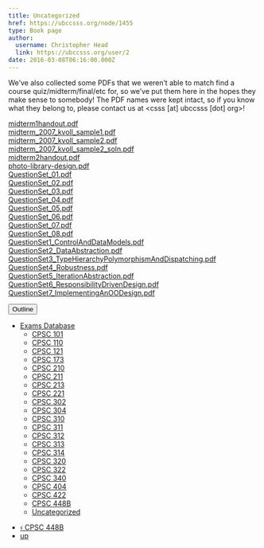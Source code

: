 ```yaml
---
title: Uncategorized 
href: https://ubccsss.org/node/1455
type: Book page
author:
  username: Christopher Head
  link: https://ubccsss.org/user/2
date: 2016-03-08T06:16:00.000Z
---
```


<div class="field field-name-body field-type-text-with-summary field-label-hidden"><div class="field-items"><div class="field-item even"><p>We&#x2019;ve also collected some PDFs that we weren&#x2019;t able to match find a course quiz/midterm/final/etc for, so we&#x2019;ve put them here in the hopes they make sense to somebody! The PDF names were kept intact, so if you know what they belong to, please contact us at &lt;csss [at] ubccsss [dot] org&gt;!</p>
<p><a href="/files/exams/uncategorized/midterm1handout.pdf">midterm1handout.pdf</a><br>
<a href="/files/exams/uncategorized/midterm_2007_kvoll_sample1.pdf">midterm_2007_kvoll_sample1.pdf</a><br>
<a href="/files/exams/uncategorized/midterm_2007_kvoll_sample2.pdf">midterm_2007_kvoll_sample2.pdf</a><br>
<a href="/files/exams/uncategorized/midterm_2007_kvoll_sample2_soln.pdf">midterm_2007_kvoll_sample2_soln.pdf</a><br>
<a href="/files/exams/uncategorized/midterm2handout.pdf">midterm2handout.pdf</a><br>
<a href="/files/exams/uncategorized/photo-library-design.pdf">photo-library-design.pdf</a><br>
<a href="/files/exams/uncategorized/QuestionSet_01.pdf">QuestionSet_01.pdf</a><br>
<a href="/files/exams/uncategorized/QuestionSet_02.pdf">QuestionSet_02.pdf</a><br>
<a href="/files/exams/uncategorized/QuestionSet_03.pdf">QuestionSet_03.pdf</a><br>
<a href="/files/exams/uncategorized/QuestionSet_04.pdf">QuestionSet_04.pdf</a><br>
<a href="/files/exams/uncategorized/QuestionSet_05.pdf">QuestionSet_05.pdf</a><br>
<a href="/files/exams/uncategorized/QuestionSet_06.pdf">QuestionSet_06.pdf</a><br>
<a href="/files/exams/uncategorized/QuestionSet_07.pdf">QuestionSet_07.pdf</a><br>
<a href="/files/exams/uncategorized/QuestionSet_08.pdf">QuestionSet_08.pdf</a><br>
<a href="/files/exams/uncategorized/QuestionSet1_ControlAndDataModels.pdf">QuestionSet1_ControlAndDataModels.pdf</a><br>
<a href="/files/exams/uncategorized/QuestionSet2_DataAbstraction.pdf">QuestionSet2_DataAbstraction.pdf</a><br>
<a href="/files/exams/uncategorized/QuestionSet3_TypeHierarchyPolymorphismAndDispatching.pdf">QuestionSet3_TypeHierarchyPolymorphismAndDispatching.pdf</a><br>
<a href="/files/exams/uncategorized/QuestionSet4_Robustness.pdf">QuestionSet4_Robustness.pdf</a><br>
<a href="/files/exams/uncategorized/QuestionSet5_IterationAbstraction.pdf">QuestionSet5_IterationAbstraction.pdf </a><br>
<a href="/files/exams/uncategorized/QuestionSet6_ResponsibilityDrivenDesign.pdf">QuestionSet6_ResponsibilityDrivenDesign.pdf</a><br>
<a href="/files/exams/uncategorized/QuestionSet7_ImplementingAnOODesign.pdf">QuestionSet7_ImplementingAnOODesign.pdf</a></p>
</div></div></div>  <div id="book-navigation-1440" class="book-navigation">
    <div class="book-toc btn-group pull-right">  <button type="button" class="btn btn-link dropdown-toggle" data-toggle="dropdown"><span class="icon glyphicon glyphicon-list" aria-hidden="true"></span> Outline <span class="caret"></span></button><ul class="dropdown-menu" role="menu"><li class="first last expanded" role="presentation"><a href="/services/exams">Exams Database</a><ul class="dropdown-menu" role="menu"><li class="first leaf" role="presentation"><a href="/services/exams/cpsc101">CPSC 101</a></li>
<li class="leaf" role="presentation"><a href="/services/exams/cpsc110">CPSC 110</a></li>
<li class="leaf" role="presentation"><a href="/services/exams/cpsc121">CPSC 121</a></li>
<li class="leaf" role="presentation"><a href="/services/exams/cpsc173">CPSC 173</a></li>
<li class="leaf" role="presentation"><a href="/services/exams/cpsc210">CPSC 210</a></li>
<li class="leaf" role="presentation"><a href="/services/exams/cpsc211">CPSC 211</a></li>
<li class="leaf" role="presentation"><a href="/services/exams/cpsc213">CPSC 213</a></li>
<li class="leaf" role="presentation"><a href="/services/exams/cpsc221">CPSC 221</a></li>
<li class="leaf" role="presentation"><a href="/services/exams/cpsc302">CPSC 302</a></li>
<li class="leaf" role="presentation"><a href="/services/exams/cpsc304">CPSC 304</a></li>
<li class="leaf" role="presentation"><a href="/services/exams/cpsc310">CPSC 310</a></li>
<li class="leaf" role="presentation"><a href="/services/exams/cpsc311">CPSC 311 </a></li>
<li class="leaf" role="presentation"><a href="/services/exams/cpsc312">CPSC 312</a></li>
<li class="leaf" role="presentation"><a href="/services/exams/cpsc313">CPSC 313</a></li>
<li class="leaf" role="presentation"><a href="/services/exams/cpsc314">CPSC 314</a></li>
<li class="leaf" role="presentation"><a href="/services/exams/cpsc320">CPSC 320</a></li>
<li class="leaf" role="presentation"><a href="/services/exams/cpsc322">CPSC 322</a></li>
<li class="leaf" role="presentation"><a href="/services/exams/cpsc340">CPSC 340</a></li>
<li class="leaf" role="presentation"><a href="/services/exams/cpsc404">CPSC 404</a></li>
<li class="leaf" role="presentation"><a href="/services/exams/cpsc422">CPSC 422</a></li>
<li class="leaf" role="presentation"><a href="/services/exams/cpsc448B">CPSC 448B</a></li>
<li class="last leaf active" role="presentation"><a href="/node/1455" class="active">Uncategorized</a></li>
</ul></li>
</ul></div>
        <ul class="pager clearfix">
              <li class="previous"><a href="/services/exams/cpsc448B" class="page-previous" title="Go to previous page">&#x2039; CPSC 448B</a></li>
                    <li><a href="/services/exams" class="page-up" title="Go to parent page">up</a></li>
                </ul>
    
  </div>
    <footer>
          </footer>